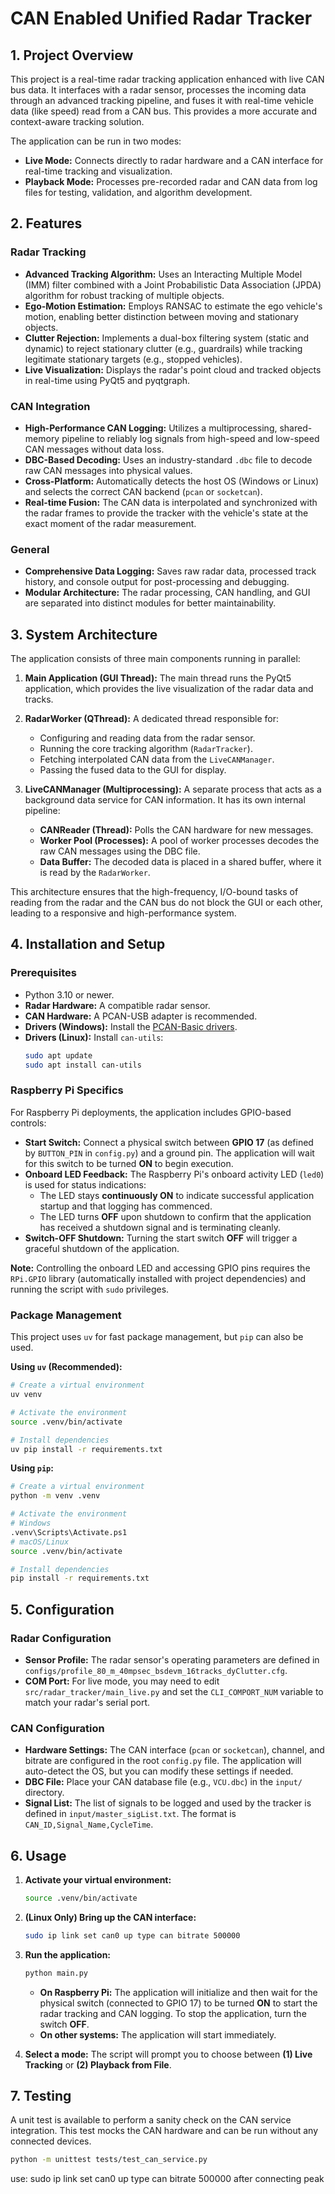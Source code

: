 # CAN Enabled Unified Radar Tracker

## 1. Project Overview

This project is a real-time radar tracking application enhanced with live CAN bus data. It interfaces with a radar sensor, processes the incoming data through an advanced tracking pipeline, and fuses it with real-time vehicle data (like speed) read from a CAN bus. This provides a more accurate and context-aware tracking solution.

The application can be run in two modes:

*   **Live Mode:** Connects directly to radar hardware and a CAN interface for real-time tracking and visualization.
*   **Playback Mode:** Processes pre-recorded radar and CAN data from log files for testing, validation, and algorithm development.

## 2. Features

### Radar Tracking

*   **Advanced Tracking Algorithm:** Uses an Interacting Multiple Model (IMM) filter combined with a Joint Probabilistic Data Association (JPDA) algorithm for robust tracking of multiple objects.
*   **Ego-Motion Estimation:** Employs RANSAC to estimate the ego vehicle's motion, enabling better distinction between moving and stationary objects.
*   **Clutter Rejection:** Implements a dual-box filtering system (static and dynamic) to reject stationary clutter (e.g., guardrails) while tracking legitimate stationary targets (e.g., stopped vehicles).
*   **Live Visualization:** Displays the radar's point cloud and tracked objects in real-time using PyQt5 and pyqtgraph.

### CAN Integration

*   **High-Performance CAN Logging:** Utilizes a multiprocessing, shared-memory pipeline to reliably log signals from high-speed and low-speed CAN messages without data loss.
*   **DBC-Based Decoding:** Uses an industry-standard `.dbc` file to decode raw CAN messages into physical values.
*   **Cross-Platform:** Automatically detects the host OS (Windows or Linux) and selects the correct CAN backend (`pcan` or `socketcan`).
*   **Real-time Fusion:** The CAN data is interpolated and synchronized with the radar frames to provide the tracker with the vehicle's state at the exact moment of the radar measurement.

### General

*   **Comprehensive Data Logging:** Saves raw radar data, processed track history, and console output for post-processing and debugging.
*   **Modular Architecture:** The radar processing, CAN handling, and GUI are separated into distinct modules for better maintainability.

## 3. System Architecture

The application consists of three main components running in parallel:

1.  **Main Application (GUI Thread):** The main thread runs the PyQt5 application, which provides the live visualization of the radar data and tracks.

2.  **RadarWorker (QThread):** A dedicated thread responsible for:
    *   Configuring and reading data from the radar sensor.
    *   Running the core tracking algorithm (`RadarTracker`).
    *   Fetching interpolated CAN data from the `LiveCANManager`.
    *   Passing the fused data to the GUI for display.

3.  **LiveCANManager (Multiprocessing):** A separate process that acts as a background data service for CAN information. It has its own internal pipeline:
    *   **CANReader (Thread):** Polls the CAN hardware for new messages.
    *   **Worker Pool (Processes):** A pool of worker processes decodes the raw CAN messages using the DBC file.
    *   **Data Buffer:** The decoded data is placed in a shared buffer, where it is read by the `RadarWorker`.

This architecture ensures that the high-frequency, I/O-bound tasks of reading from the radar and the CAN bus do not block the GUI or each other, leading to a responsive and high-performance system.

## 4. Installation and Setup

### Prerequisites

*   Python 3.10 or newer.
*   **Radar Hardware:** A compatible radar sensor.
*   **CAN Hardware:** A PCAN-USB adapter is recommended.
*   **Drivers (Windows):** Install the [PCAN-Basic drivers](https://www.peak-system.com/PCAN-Basic.239.0.html?&L=1).
*   **Drivers (Linux):** Install `can-utils`:
    ```bash
    sudo apt update
    sudo apt install can-utils
    ```

### Raspberry Pi Specifics

For Raspberry Pi deployments, the application includes GPIO-based controls:

*   **Start Switch:** Connect a physical switch between **GPIO 17** (as defined by `BUTTON_PIN` in `config.py`) and a ground pin. The application will wait for this switch to be turned **ON** to begin execution.
*   **Onboard LED Feedback:** The Raspberry Pi's onboard activity LED (`led0`) is used for status indications:
    *   The LED stays **continuously ON** to indicate successful application startup and that logging has commenced.
    *   The LED turns **OFF** upon shutdown to confirm that the application has received a shutdown signal and is terminating cleanly.
*   **Switch-OFF Shutdown:** Turning the start switch **OFF** will trigger a graceful shutdown of the application.

**Note:** Controlling the onboard LED and accessing GPIO pins requires the `RPi.GPIO` library (automatically installed with project dependencies) and running the script with `sudo` privileges.

### Package Management

This project uses `uv` for fast package management, but `pip` can also be used.

**Using `uv` (Recommended):**

```bash
# Create a virtual environment
uv venv

# Activate the environment
source .venv/bin/activate

# Install dependencies
uv pip install -r requirements.txt
```

**Using `pip`:**

```bash
# Create a virtual environment
python -m venv .venv

# Activate the environment
# Windows
.venv\Scripts\Activate.ps1
# macOS/Linux
source .venv/bin/activate

# Install dependencies
pip install -r requirements.txt
```

## 5. Configuration

### Radar Configuration

*   **Sensor Profile:** The radar sensor's operating parameters are defined in `configs/profile_80_m_40mpsec_bsdevm_16tracks_dyClutter.cfg`.
*   **COM Port:** For live mode, you may need to edit `src/radar_tracker/main_live.py` and set the `CLI_COMPORT_NUM` variable to match your radar's serial port.

### CAN Configuration

*   **Hardware Settings:** The CAN interface (`pcan` or `socketcan`), channel, and bitrate are configured in the root `config.py` file. The application will auto-detect the OS, but you can modify these settings if needed.
*   **DBC File:** Place your CAN database file (e.g., `VCU.dbc`) in the `input/` directory.
*   **Signal List:** The list of signals to be logged and used by the tracker is defined in `input/master_sigList.txt`. The format is `CAN_ID,Signal_Name,CycleTime`.

## 6. Usage

1.  **Activate your virtual environment:**
    ```bash
    source .venv/bin/activate
    ```

2.  **(Linux Only) Bring up the CAN interface:**
    ```bash
    sudo ip link set can0 up type can bitrate 500000
    ```

3.  **Run the application:**
    ```bash
    python main.py
    ```

    *   **On Raspberry Pi:** The application will initialize and then wait for the physical switch (connected to GPIO 17) to be turned **ON** to start the radar tracking and CAN logging. To stop the application, turn the switch **OFF**.
    *   **On other systems:** The application will start immediately.

4.  **Select a mode:** The script will prompt you to choose between **(1) Live Tracking** or **(2) Playback from File**.

## 7. Testing

A unit test is available to perform a sanity check on the CAN service integration. This test mocks the CAN hardware and can be run without any connected devices.

```bash
python -m unittest tests/test_can_service.py
```


use: sudo ip link set can0 up type can bitrate 500000
after connecting peak